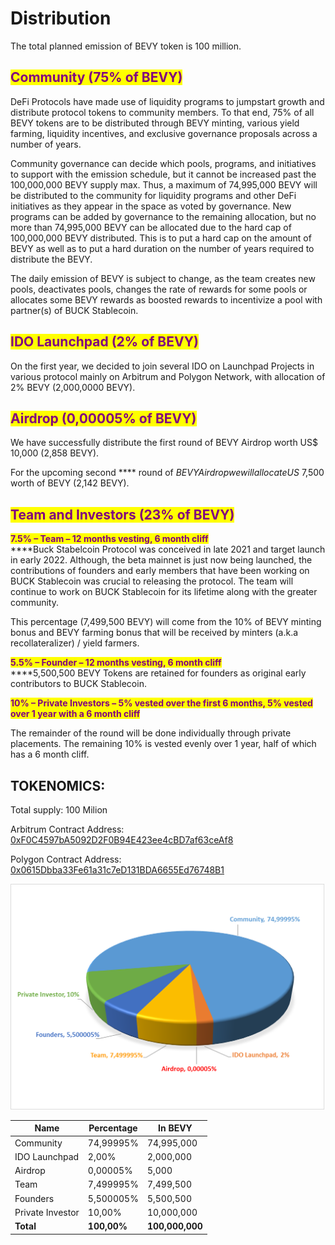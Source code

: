# Distribution

The total planned emission of BEVY token is 100 million.

## <mark style="color:purple;">Community (75% of BEVY)</mark>

DeFi Protocols have made use of liquidity programs to jumpstart growth and distribute protocol tokens to community members. To that end, 75% of all BEVY tokens are to be distributed through BEVY minting, various yield farming, liquidity incentives, and exclusive governance proposals across a number of years.&#x20;

Community governance can decide which pools, programs, and initiatives to support with the emission schedule, but it cannot be increased past the 100,000,000 BEVY supply max. Thus, a maximum of 74,995,000 BEVY will be distributed to the community for liquidity programs and other DeFi initiatives as they appear in the space as voted by governance. New programs can be added by governance to the remaining allocation, but no more than 74,995,000 BEVY can be allocated due to the hard cap of 100,000,000 BEVY distributed. This is to put a hard cap on the amount of BEVY as well as to put a hard duration on the number of years required to distribute the BEVY.

The daily emission of BEVY is subject to change, as the team creates new pools, deactivates pools, changes the rate of rewards for some pools or allocates some BEVY rewards as boosted rewards to incentivize a pool with partner(s) of BUCK Stablecoin.

## <mark style="color:purple;">IDO Launchpad (2% of BEVY)</mark>

On the first year, we decided to join several IDO on Launchpad Projects in various protocol mainly on Arbitrum and Polygon Network, with allocation of 2% BEVY (2,000,0000 BEVY).

## <mark style="color:purple;">Airdrop (0,00005% of BEVY)</mark>

We have successfully distribute the first round of BEVY Airdrop worth US$ 10,000 (2,858 BEVY).&#x20;

For the upcoming second **** round of $BEVY Airdrop we will allocate US$ 7,500 worth of BEVY (2,142 BEVY).&#x20;

## <mark style="color:purple;">Team and Investors (23% of BEVY)</mark>

<mark style="color:purple;">**7.5% – Team  – 12 months vesting, 6 month cliff**</mark>\
****Buck Stabelcoin Protocol was conceived in late 2021 and target launch in early 2022. Although, the beta mainnet is just now being launched, the contributions of founders and early members that have been working on BUCK Stablecoin was crucial to releasing the protocol. The team will continue to work on BUCK Stablecoin for its lifetime along with the greater community.&#x20;

This percentage (7,499,500 BEVY) will come from the 10% of BEVY minting bonus and BEVY farming bonus that will be received by minters (a.k.a recollateralizer) / yield farmers.&#x20;

<mark style="color:purple;">**5.5% – Founder  – 12 months vesting, 6 month cliff**</mark>\
****5,500,500 BEVY Tokens are retained for founders as original early contributors to BUCK Stablecoin. &#x20;

<mark style="color:purple;">**10% – Private Investors – 5% vested over the first 6 months, 5% vested over 1 year with a 6 month cliff**</mark>&#x20;

The remainder of the round will be done individually through private placements. The remaining 10% is vested evenly over 1 year, half of which has a 6 month cliff.&#x20;

## TOKENOMICS:

Total supply: 100 Milion

Arbitrum Contract Address: [0xF0C4597bA5092D2F0B94E423ee4cBD7af63ceAf8](https://arbiscan.io/address/0xF0C4597bA5092D2F0B94E423ee4cBD7af63ceAf8#code)

Polygon Contract Address: [0x0615Dbba33Fe61a31c7eD131BDA6655Ed76748B1](https://polygonscan.com/address/0x0615dbba33fe61a31c7ed131bda6655ed76748b1)

![](<../../.gitbook/assets/image (2).png>)

| Name             | Percentage  | In BEVY         |
| ---------------- | ----------- | --------------- |
| Community        | 74,99995%   | 74,995,000      |
| IDO Launchpad    | 2,00%       | 2,000,000       |
| Airdrop          | 0,00005%    | 5,000           |
| Team             | 7,499995%   | 7,499,500       |
| Founders         | 5,500005%   | 5,500,500       |
| Private Investor | 10,00%      | 10,000,000      |
| **Total**        | **100,00%** | **100,000,000** |
